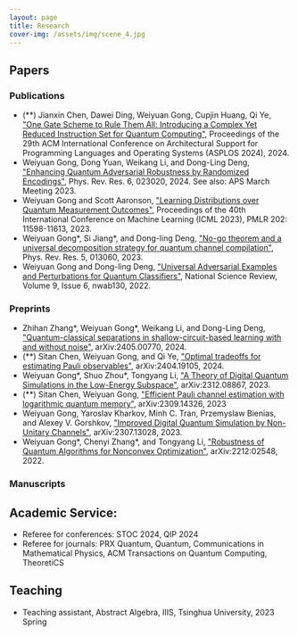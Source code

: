 ```yaml
---
layout: page
title: Research
cover-img: /assets/img/scene_4.jpg
---
```

## Papers

### Publications

- (**) Jianxin Chen, Dawei Ding, Weiyuan Gong, Cupjin Huang, Qi Ye, ["One Gate Scheme to Rule Them All: Introducing a Complex Yet Reduced Instruction Set for Quantum Computing"](https://dl.acm.org/doi/10.1145/3620665.3640386), Proceedings of the 29th ACM International Conference on Architectural Support for Programming Languages and Operating Systems (ASPLOS 2024), 2024.
- Weiyuan Gong, Dong Yuan, Weikang Li, and Dong-Ling Deng, ["Enhancing Quantum Adversarial Robustness by Randomized Encodings"](https://journals.aps.org/prresearch/abstract/10.1103/PhysRevResearch.6.023020), Phys. Rev. Res. 6, 023020, 2024. See also: APS March Meeting 2023.
- Weiyuan Gong and Scott Aaronson, ["Learning Distributions over Quantum Measurement Outcomes"](https://proceedings.mlr.press/v202/gong23a/gong23a.pdf), Proceedings of the 40th International Conference on Machine Learning (ICML 2023), PMLR 202: 11598-11613, 2023.
- Weiyuan Gong\*, Si Jiang\*, and Dong-ling Deng, ["No-go theorem and a universal decomposition strategy for quantum channel compilation"](https://journals.aps.org/prresearch/abstract/10.1103/PhysRevResearch.5.013060), Phys. Rev. Res. 5, 013060, 2023.
- Weiyuan Gong and Dong-ling Deng, ["Universal Adversarial Examples and Perturbations for Quantum Classifiers"](https://academic.oup.com/nsr/article/9/6/nwab130/6325546), National Science Review, Volume 9, Issue 6, nwab130, 2022.


### Preprints

- Zhihan Zhang\*, Weiyuan Gong\*, Weikang Li, and Dong-Ling Deng, ["Quantum-classical separations in shallow-circuit-based learning with and without noise"](https://arxiv.org/abs/2405.00770), arXiv:2405.00770, 2024.
- (**) Sitan Chen, Weiyuan Gong, and Qi Ye, ["Optimal tradeoffs for estimating Pauli observables"](https://arxiv.org/abs/2404.19105), arXiv:2404.19105, 2024. 
- Weiyuan Gong\*, Shuo Zhou\*, Tongyang Li, ["A Theory of Digital Quantum Simulations in the Low-Energy Subspace"](https://arxiv.org/abs/2312.08867), arXiv:2312.08867, 2023.
- (**) Sitan Chen, Weiyuan Gong, ["Efficient Pauli channel estimation with logarithmic quantum memory"](https://arxiv.org/abs/2309.14326), arXiv:2309.14326, 2023
- Weiyuan Gong, Yaroslav Kharkov, Minh C. Tran, Przemyslaw Bienias, and Alexey V. Gorshkov, ["Improved Digital Quantum Simulation by Non-Unitary Channels"](https://arxiv.org/abs/2307.13028), arXiv:2307.13028, 2023. 
- Weiyuan Gong\*, Chenyi Zhang\*, and Tongyang Li, ["Robustness of Quantum Algorithms for Nonconvex Optimization"](https://arxiv.org/abs/2212:02548), arXiv:2212:02548, 2022.

### Manuscripts

## Academic Service:

- Referee for conferences: STOC 2024, QIP 2024
- Referee for journals: PRX Quantum, Quantum, Communications in Mathematical Physics, ACM Transactions on Quantum Computing, TheoretiCS

## Teaching

- Teaching assistant, Abstract Algebra, IIIS, Tsinghua University, 2023 Spring

